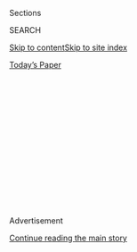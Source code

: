 <div id="app">

<div>

<div>

<div>

<div class="NYTAppHideMasthead css-1q2w90k e1suatyy0">

<div class="section css-ui9rw0 e1suatyy2">

<div class="css-eph4ug er09x8g0">

<div class="css-6n7j50">

</div>

<span class="css-1dv1kvn">Sections</span>

<div class="css-10488qs">

<span class="css-1dv1kvn">SEARCH</span>

</div>

[Skip to content](#site-content)[Skip to site
index](#site-index)

</div>

<div class="css-10698na e1huz5gh0">

</div>

</div>

<div id="masthead-bar-one" class="section hasLinks css-15hmgas e1csuq9d3">

<div class="css-uqyvli e1csuq9d0">

</div>

<div class="css-1uqjmks e1csuq9d1">

</div>

<div class="css-9e9ivx">

[](https://myaccount.nytimes3xbfgragh.onion/auth/login?response_type=cookie&client_id=vi)

</div>

<div class="css-1bvtpon e1csuq9d2">

[Today’s
Paper](https://www.nytimes3xbfgragh.onion/section/todayspaper)

</div>

</div>

</div>

</div>

<div data-aria-hidden="false">

<div id="site-content" data-role="main">

<div>

<div class="css-1aor85t" style="opacity:0.000000001;z-index:-1;visibility:hidden">

<div class="css-1hqnpie">

<div class="css-epjblv">

<span class="css-z6pdnw">Michael J. Fox on His Health and Career: Six
Things We Learned From Our
Interview</span>

</div>

<div class="css-k008qs">

<div class="css-1iwv8en">

<span class="css-18z7m18"></span>

<div>

<div>

</div>

</div>

</div>

<span class="css-1n6z4y">https://nyti.ms/2VoPT98</span>

<div class="css-1705lsu">

<div class="css-4xjgmj">

<div class="css-4skfbu" data-role="toolbar" data-aria-label="Social Media Share buttons, Save button, and Comments Panel with current comment count" data-testid="share-tools">

  - 
  - 
  - 
  - 
    
    <div class="css-6n7j50">
    
    </div>

  - 

</div>

</div>

</div>

</div>

</div>

</div>

<div class="css-13pd83m">

</div>

<div id="top-wrapper" class="css-1sy8kpn">

<div id="top-slug" class="css-l9onyx">

Advertisement

</div>

[Continue reading the main
story](#after-top)

<div class="ad top-wrapper" style="text-align:center;height:100%;display:block;min-height:250px">

<div id="top" class="place-ad" data-position="top" data-size-key="top">

</div>

</div>

<div id="after-top">

</div>

</div>

<div id="sponsor-wrapper" class="css-1hyfx7x">

<div id="sponsor-slug" class="css-19vbshk">

Supported by

</div>

[Continue reading the main
story](#after-sponsor)

<div id="sponsor" class="ad sponsor-wrapper" style="text-align:center;height:100%;display:block">

</div>

<div id="after-sponsor">

</div>

</div>

<div class="css-1vkm6nb ehdk2mb0">

# Michael J. Fox on His Health and Career: Six Things We Learned From Our Interview

</div>

<div class="css-79elbk" data-testid="photoviewer-wrapper">

<div class="css-z3e15g" data-testid="photoviewer-wrapper-hidden">

</div>

<div class="css-1a48zt4 ehw59r15" data-testid="photoviewer-children">

![<span class="css-ach9cc e1z0qqy90" itemprop="copyrightHolder"><span class="css-1ly73wi e1tej78p0">Credit...</span><span><span>Mamadi
Doumbouya for The New York
Times</span></span></span>](https://static01.graylady3jvrrxbe.onion/images/2019/03/03/magazine/03mag-talk-slide-QIIM/03mag-talk-slide-QIIM-articleLarge.png?quality=75&auto=webp&disable=upscale)

</div>

</div>

<div class="css-xt80pu e12qa4dv0">

<div class="css-18e8msd">

<div class="css-vp77d3 epjyd6m0">

<div class="css-1baulvz">

By <span class="css-1baulvz last-byline" itemprop="name">The New York
Times Magazine</span>

</div>

</div>

  - March 1,
    2019

  - 
    
    <div class="css-4xjgmj">
    
    <div class="css-d8bdto" data-role="toolbar" data-aria-label="Social Media Share buttons, Save button, and Comments Panel with current comment count" data-testid="share-tools">
    
      - 
      - 
      - 
      - 
        
        <div class="css-6n7j50">
        
        </div>
    
      - 
    
    </div>
    
    </div>

</div>

</div>

<div class="section meteredContent css-1r7ky0e" name="articleBody" itemprop="articleBody">

<div class="css-1fanzo5 StoryBodyCompanionColumn">

<div class="css-53u6y8">

In 1985, Michael J. Fox was one of the biggest stars in the world: “Back
to the Future” and “Teen Wolf” occupied the top two spots at the box
office, and “Family Ties,” the long-running sitcom on which he played
Alex P. Keaton, was at its peak. “I wanted to be a rock star,” [Fox told
David Marchese in this week’s Talk
interview](https://www.nytimes3xbfgragh.onion/interactive/2019/03/01/magazine/michael-j-fox-parkinsons-acting.html).
“That’s what I thought being famous was. But I wasn’t a rock star. I was
kind of an idiot. I missed the point.” Six years later, Fox found out he
had Parkinson’s disease, which he credits with getting him on track. Fox
still acts occasionally — later roles include those on “Scrubs” and
“Boston Legal” — but has dedicated his life to advocating a cure for
Parkinson’s. Fox and Marchese talked about acting with Parkinson’s,
taking the wrong roles and staying positive: “Until it’s not funny
anymore, it *is* funny.”

*\[Read our full* [*interview with Michael J.
Fox*](https://www.nytimes3xbfgragh.onion/interactive/2019/03/01/magazine/michael-j-fox-parkinsons-acting.html)*.\]*

**He still believes in a cure for Parkinson’s.**

His foundation, which has raised $800 million to combat the disease, has
a working relationship with the government. (Still, Fox found himself
upset when President Trump appeared to mock Serge Kovaleski, a reporter
for The New York Times who has the joint condition arthrogryposis. But
he didn’t feel the need to say anything in response: “People already
know Trump is an \[expletive\].”) He’s still hopeful for a cure. In the
interim, he’s optimistic about a new drug that acts like a rescue
inhaler when people freeze, but knows that prophylactics are not a cure
— but they’re better than nothing.

**He worried about presenting a “false hope” about his diagnosis.**

“I’d made peace with the disease but presumed others had that same
relationship when they didn’t,” he told Marchese. But then his
experience got worse: He found himself in a position where he couldn’t
walk and had round-the-clock aides, and was unsure if he could still
keep up his hopeful disposition. He’s working on a new book about wading
through all this.

**His response to the diagnosis was to make a number of comedic films:
“For Love or Money,” “Life With Mikey” and “Greedy,” which were
critical and commercial flops.**

</div>

</div>

<div class="css-1fanzo5 StoryBodyCompanionColumn">

<div class="css-53u6y8">

“I was so scared,” Fox told Marchese. He wishes, instead, that he had
opted for quality over quantity: to have made as many *good* movies as
possible, instead of just going along as quickly as he could. It took
him about five years to fully accept his diagnosis — around the time he
started onwhen he did “Spin City.”

*\[Read our full* [*interview with Michael J.
Fox*](https://www.nytimes3xbfgragh.onion/interactive/2019/03/01/magazine/michael-j-fox-parkinsons-acting.html)*.\]*

**He left “Spin City” when he realized that his particular acting charm
was starting to fade.**

“I used a lot of high-level muggery,” he said. “I could pull a face; I
could do a double take. And one of the reasons I left ‘Spin City’ was
that I felt my face hardening.” In the last few seasons, he’d have to
anchor himself against a wall or piece of furniture — until it got too
difficult.

**He knows why “The Michael J. Fox Show” didn’t succeed.**

Fox played a news anchor dealing with his own Parkinson’s diagnosis on
the short-lived sitcom. He said he didn’t have the energy to keep the
show on track, but he also puts some of the blame on NBC, wondering if
the network was prepared to actually work with him — and his disease.
“This is probably unfair, but I feel like one day they woke up and
said, ‘Oh, he really has Parkinson’s.’ Like somebody saw me tremoring in
rehearsal and said: ‘What’s wrong with him?’ ‘Uh, he has Parkinson’s
remember? It’s the premise of the show.’ ”

**He thinks there’s a “millennial sense of humor.”**

The difference between an older sitcom and a more contemporary one? The
amount of time to set up a joke. Millennial humor is abstract and
piecemeal: “It’s like memes: You don’t have to tell the whole joke.” On
“Family Ties,” he could look at a co-star, go to the fridge, get a
drink, take off his coat, sit down and *then* deliver his punch line.
“That doesn’t exist anymore because people are more sophisticated.”

</div>

</div>

</div>

<div>

</div>

<div>

</div>

<div>

</div>

<div>

<div id="bottom-wrapper" class="css-1ede5it">

<div id="bottom-slug" class="css-l9onyx">

Advertisement

</div>

[Continue reading the main
story](#after-bottom)

<div id="bottom" class="ad bottom-wrapper" style="text-align:center;height:100%;display:block;min-height:90px">

</div>

<div id="after-bottom">

</div>

</div>

</div>

</div>

</div>

## Site Index

<div>

</div>

## Site Information Navigation

  - [© <span>2020</span> <span>The New York Times
    Company</span>](https://help.nytimes3xbfgragh.onion/hc/en-us/articles/115014792127-Copyright-notice)

<!-- end list -->

  - [NYTCo](https://www.nytco.com/)
  - [Contact
    Us](https://help.nytimes3xbfgragh.onion/hc/en-us/articles/115015385887-Contact-Us)
  - [Work with us](https://www.nytco.com/careers/)
  - [Advertise](https://nytmediakit.com/)
  - [T Brand Studio](http://www.tbrandstudio.com/)
  - [Your Ad
    Choices](https://www.nytimes3xbfgragh.onion/privacy/cookie-policy#how-do-i-manage-trackers)
  - [Privacy](https://www.nytimes3xbfgragh.onion/privacy)
  - [Terms of
    Service](https://help.nytimes3xbfgragh.onion/hc/en-us/articles/115014893428-Terms-of-service)
  - [Terms of
    Sale](https://help.nytimes3xbfgragh.onion/hc/en-us/articles/115014893968-Terms-of-sale)
  - [Site
    Map](https://spiderbites.nytimes3xbfgragh.onion)
  - [Help](https://help.nytimes3xbfgragh.onion/hc/en-us)
  - [Subscriptions](https://www.nytimes3xbfgragh.onion/subscription?campaignId=37WXW)

</div>

</div>

</div>

</div>
